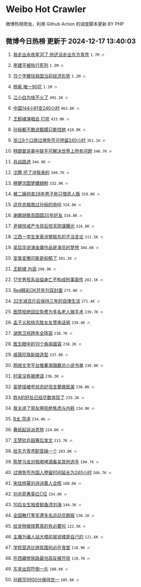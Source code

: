 # Weibo Hot Crawler 



微博热榜爬虫，利用 Github Action 的调度脚本更新 BY PHP 


## 微博今日热榜 更新于 2024-12-17 13:40:03 
1. [我走出永夜星河了 他还没走出东方青苍](https://s.weibo.com/weibo?q=%E6%88%91%E8%B5%B0%E5%87%BA%E6%B0%B8%E5%A4%9C%E6%98%9F%E6%B2%B3%E4%BA%86%20%E4%BB%96%E8%BF%98%E6%B2%A1%E8%B5%B0%E5%87%BA%E4%B8%9C%E6%96%B9%E9%9D%92%E8%8B%8D&t=31&band_rank=1&Refer=top) `1.7M 🔥` 

1. [李建平被执行死刑](https://s.weibo.com/weibo?q=%23%E6%9D%8E%E5%BB%BA%E5%B9%B3%E8%A2%AB%E6%89%A7%E8%A1%8C%E6%AD%BB%E5%88%91%23&t=31&band_rank=2&Refer=top) `1.5M 🔥` 

1. [15个字概括我国当前经济形势](https://s.weibo.com/weibo?q=%2315%E4%B8%AA%E5%AD%97%E6%A6%82%E6%8B%AC%E6%88%91%E5%9B%BD%E5%BD%93%E5%89%8D%E7%BB%8F%E6%B5%8E%E5%BD%A2%E5%8A%BF%23&t=31&band_rank=3&Refer=top) `1.2M 🔥` 

1. [杨紫 唯一90花](https://s.weibo.com/weibo?q=%E6%9D%A8%E7%B4%AB%20%E5%94%AF%E4%B8%8090%E8%8A%B1&t=31&band_rank=4&Refer=top) `1.1M 🔥` 

1. [江小白为啥不火了](https://s.weibo.com/weibo?q=%23%E6%B1%9F%E5%B0%8F%E7%99%BD%E4%B8%BA%E5%95%A5%E4%B8%8D%E7%81%AB%E4%BA%86%23&t=31&band_rank=5&Refer=top) `491.1K 🔥` 

1. [中国144小时变240小时](https://s.weibo.com/weibo?q=%23%E4%B8%AD%E5%9B%BD144%E5%B0%8F%E6%97%B6%E5%8F%98240%E5%B0%8F%E6%97%B6%23&t=31&band_rank=6&Refer=top) `463.6K 🔥` 

1. [王鹤棣演唱会 打折](https://s.weibo.com/weibo?q=%E7%8E%8B%E9%B9%A4%E6%A3%A3%E6%BC%94%E5%94%B1%E4%BC%9A%20%E6%89%93%E6%8A%98&t=31&band_rank=7&Refer=top) `433.0K 🔥` 

1. [孙俪都不敢说甄嬛只能找她](https://s.weibo.com/weibo?q=%E5%AD%99%E4%BF%AA%E9%83%BD%E4%B8%8D%E6%95%A2%E8%AF%B4%E7%94%84%E5%AC%9B%E5%8F%AA%E8%83%BD%E6%89%BE%E5%A5%B9&t=31&band_rank=8&Refer=top) `418.9K 🔥` 

1. [浙江6个口岸过境免签可停留240小时](https://s.weibo.com/weibo?q=%23%E6%B5%99%E6%B1%9F6%E4%B8%AA%E5%8F%A3%E5%B2%B8%E8%BF%87%E5%A2%83%E5%85%8D%E7%AD%BE%E5%8F%AF%E5%81%9C%E7%95%99240%E5%B0%8F%E6%97%B6%23&t=31&band_rank=9&Refer=top) `351.1K 🔥` 

1. [特朗普说美中联手可解决世界上所有问题](https://s.weibo.com/weibo?q=%23%E7%89%B9%E6%9C%97%E6%99%AE%E8%AF%B4%E7%BE%8E%E4%B8%AD%E8%81%94%E6%89%8B%E5%8F%AF%E8%A7%A3%E5%86%B3%E4%B8%96%E7%95%8C%E4%B8%8A%E6%89%80%E6%9C%89%E9%97%AE%E9%A2%98%23&t=31&band_rank=10&Refer=top) `346.7K 🔥` 

1. [肖战路透](https://s.weibo.com/weibo?q=%E8%82%96%E6%88%98%E8%B7%AF%E9%80%8F&t=31&band_rank=11&Refer=top) `344.9K 🔥` 

1. [沈腾 坏了冲我来的](https://s.weibo.com/weibo?q=%E6%B2%88%E8%85%BE%20%E5%9D%8F%E4%BA%86%E5%86%B2%E6%88%91%E6%9D%A5%E7%9A%84&t=31&band_rank=12&Refer=top) `340.7K 🔥` 

1. [檀健次圆梦螺蛳粉](https://s.weibo.com/weibo?q=%23%E6%AA%80%E5%81%A5%E6%AC%A1%E5%9C%86%E6%A2%A6%E8%9E%BA%E8%9B%B3%E7%B2%89%23&t=31&band_rank=13&Refer=top) `332.9K 🔥` 

1. [被二姨拐卖28年男子称只憎恶人贩](https://s.weibo.com/weibo?q=%23%E8%A2%AB%E4%BA%8C%E5%A7%A8%E6%8B%90%E5%8D%9628%E5%B9%B4%E7%94%B7%E5%AD%90%E7%A7%B0%E5%8F%AA%E6%86%8E%E6%81%B6%E4%BA%BA%E8%B4%A9%23&t=31&band_rank=14&Refer=top) `329.0K 🔥` 

1. [这件衣服救过孙俪的命吗](https://s.weibo.com/weibo?q=%E8%BF%99%E4%BB%B6%E8%A1%A3%E6%9C%8D%E6%95%91%E8%BF%87%E5%AD%99%E4%BF%AA%E7%9A%84%E5%91%BD%E5%90%97&t=31&band_rank=15&Refer=top) `324.8K 🔥` 

1. [谢娜胡歌高圆圆20年好友](https://s.weibo.com/weibo?q=%23%E8%B0%A2%E5%A8%9C%E8%83%A1%E6%AD%8C%E9%AB%98%E5%9C%86%E5%9C%8620%E5%B9%B4%E5%A5%BD%E5%8F%8B%23&t=31&band_rank=16&Refer=top) `316.8K 🔥` 

1. [尹锡悦戒严令背后惊天阴谋曝光](https://s.weibo.com/weibo?q=%23%E5%B0%B9%E9%94%A1%E6%82%A6%E6%88%92%E4%B8%A5%E4%BB%A4%E8%83%8C%E5%90%8E%E6%83%8A%E5%A4%A9%E9%98%B4%E8%B0%8B%E6%9B%9D%E5%85%89%23&t=31&band_rank=17&Refer=top) `316.8K 🔥` 

1. [江西一学生发表涉樊振东的不当言论](https://s.weibo.com/weibo?q=%23%E6%B1%9F%E8%A5%BF%E4%B8%80%E5%AD%A6%E7%94%9F%E5%8F%91%E8%A1%A8%E6%B6%89%E6%A8%8A%E6%8C%AF%E4%B8%9C%E7%9A%84%E4%B8%8D%E5%BD%93%E8%A8%80%E8%AE%BA%23&t=31&band_rank=18&Refer=top) `311.5K 🔥` 

1. [吴启华说演金庸作品是演员的梦想](https://s.weibo.com/weibo?q=%23%E5%90%B4%E5%90%AF%E5%8D%8E%E8%AF%B4%E6%BC%94%E9%87%91%E5%BA%B8%E4%BD%9C%E5%93%81%E6%98%AF%E6%BC%94%E5%91%98%E7%9A%84%E6%A2%A6%E6%83%B3%23&t=31&band_rank=19&Refer=top) `304.6K 🔥` 

1. [变笨变懒可能是抑郁了](https://s.weibo.com/weibo?q=%23%E5%8F%98%E7%AC%A8%E5%8F%98%E6%87%92%E5%8F%AF%E8%83%BD%E6%98%AF%E6%8A%91%E9%83%81%E4%BA%86%23&t=31&band_rank=20&Refer=top) `301.2K 🔥` 

1. [王鹤棣 内涵](https://s.weibo.com/weibo?q=%E7%8E%8B%E9%B9%A4%E6%A3%A3%20%E5%86%85%E6%B6%B5&t=31&band_rank=21&Refer=top) `290.9K 🔥` 

1. [17岁男孩系自缢身亡不构成刑事案件](https://s.weibo.com/weibo?q=%2317%E5%B2%81%E7%94%B7%E5%AD%A9%E7%B3%BB%E8%87%AA%E7%BC%A2%E8%BA%AB%E4%BA%A1%E4%B8%8D%E6%9E%84%E6%88%90%E5%88%91%E4%BA%8B%E6%A1%88%E4%BB%B6%23&t=31&band_rank=22&Refer=top) `282.1K 🔥` 

1. [Red精彩OK开年刊双封面](https://s.weibo.com/weibo?q=%23Red%E7%B2%BE%E5%BD%A9OK%E5%BC%80%E5%B9%B4%E5%88%8A%E5%8F%8C%E5%B0%81%E9%9D%A2%23&t=31&band_rank=23&Refer=top) `275.0K 🔥` 

1. [32岁减百斤后保持三年的自律生活](https://s.weibo.com/weibo?q=32%E5%B2%81%E5%87%8F%E7%99%BE%E6%96%A4%E5%90%8E%E4%BF%9D%E6%8C%81%E4%B8%89%E5%B9%B4%E7%9A%84%E8%87%AA%E5%BE%8B%E7%94%9F%E6%B4%BB&t=31&band_rank=24&Refer=top) `271.4K 🔥` 

1. [医院拒绝回应免费为多名老人做手术](https://s.weibo.com/weibo?q=%23%E5%8C%BB%E9%99%A2%E6%8B%92%E7%BB%9D%E5%9B%9E%E5%BA%94%E5%85%8D%E8%B4%B9%E4%B8%BA%E5%A4%9A%E5%90%8D%E8%80%81%E4%BA%BA%E5%81%9A%E6%89%8B%E6%9C%AF%23&t=31&band_rank=25&Refer=top) `239.7K 🔥` 

1. [孟子义和徐志胜女友煲电话粥](https://s.weibo.com/weibo?q=%E5%AD%9F%E5%AD%90%E4%B9%89%E5%92%8C%E5%BE%90%E5%BF%97%E8%83%9C%E5%A5%B3%E5%8F%8B%E7%85%B2%E7%94%B5%E8%AF%9D%E7%B2%A5&t=31&band_rank=26&Refer=top) `239.4K 🔥` 

1. [湖南卫视跨年全阵容](https://s.weibo.com/weibo?q=%23%E6%B9%96%E5%8D%97%E5%8D%AB%E8%A7%86%E8%B7%A8%E5%B9%B4%E5%85%A8%E9%98%B5%E5%AE%B9%23&t=31&band_rank=27&Refer=top) `238.7K 🔥` 

1. [医生眼中的10个疾病面容](https://s.weibo.com/weibo?q=%23%E5%8C%BB%E7%94%9F%E7%9C%BC%E4%B8%AD%E7%9A%8410%E4%B8%AA%E7%96%BE%E7%97%85%E9%9D%A2%E5%AE%B9%23&t=31&band_rank=28&Refer=top) `238.2K 🔥` 

1. [戚薇珍珠新娘造型](https://s.weibo.com/weibo?q=%E6%88%9A%E8%96%87%E7%8F%8D%E7%8F%A0%E6%96%B0%E5%A8%98%E9%80%A0%E5%9E%8B&t=31&band_rank=29&Refer=top) `237.8K 🔥` 

1. [网络文学平台推秦海璐霸总小说书单](https://s.weibo.com/weibo?q=%23%E7%BD%91%E7%BB%9C%E6%96%87%E5%AD%A6%E5%B9%B3%E5%8F%B0%E6%8E%A8%E7%A7%A6%E6%B5%B7%E7%92%90%E9%9C%B8%E6%80%BB%E5%B0%8F%E8%AF%B4%E4%B9%A6%E5%8D%95%23&t=31&band_rank=30&Refer=top) `236.9K 🔥` 

1. [时宴没有被邀请](https://s.weibo.com/weibo?q=%E6%97%B6%E5%AE%B4%E6%B2%A1%E6%9C%89%E8%A2%AB%E9%82%80%E8%AF%B7&t=31&band_rank=31&Refer=top) `236.3K 🔥` 

1. [奚梦瑶被夸状态好坦言要做医美](https://s.weibo.com/weibo?q=%23%E5%A5%9A%E6%A2%A6%E7%91%B6%E8%A2%AB%E5%A4%B8%E7%8A%B6%E6%80%81%E5%A5%BD%E5%9D%A6%E8%A8%80%E8%A6%81%E5%81%9A%E5%8C%BB%E7%BE%8E%23&t=31&band_rank=32&Refer=top) `236.0K 🔥` 

1. [姓A的好处已经尽数体现了](https://s.weibo.com/weibo?q=%23%E5%A7%93A%E7%9A%84%E5%A5%BD%E5%A4%84%E5%B7%B2%E7%BB%8F%E5%B0%BD%E6%95%B0%E4%BD%93%E7%8E%B0%E4%BA%86%23&t=31&band_rank=33&Refer=top) `235.3K 🔥` 

1. [我关闭了朋友圈拒绝焦虑与内耗](https://s.weibo.com/weibo?q=%23%E6%88%91%E5%85%B3%E9%97%AD%E4%BA%86%E6%9C%8B%E5%8F%8B%E5%9C%88%E6%8B%92%E7%BB%9D%E7%84%A6%E8%99%91%E4%B8%8E%E5%86%85%E8%80%97%23&t=31&band_rank=34&Refer=top) `234.9K 🔥` 

1. [B太 菏泽](https://s.weibo.com/weibo?q=B%E5%A4%AA%20%E8%8F%8F%E6%B3%BD&t=31&band_rank=35&Refer=top) `234.4K 🔥` 

1. [叠纸起诉派克特](https://s.weibo.com/weibo?q=%23%E5%8F%A0%E7%BA%B8%E8%B5%B7%E8%AF%89%E6%B4%BE%E5%85%8B%E7%89%B9%23&t=31&band_rank=36&Refer=top) `224.6K 🔥` 

1. [王楚钦乒超赛后发文](https://s.weibo.com/weibo?q=%23%E7%8E%8B%E6%A5%9A%E9%92%A6%E4%B9%92%E8%B6%85%E8%B5%9B%E5%90%8E%E5%8F%91%E6%96%87%23&t=31&band_rank=37&Refer=top) `213.7K 🔥` 

1. [给东方青苍配音磕一个](https://s.weibo.com/weibo?q=%E7%BB%99%E4%B8%9C%E6%96%B9%E9%9D%92%E8%8B%8D%E9%85%8D%E9%9F%B3%E7%A3%95%E4%B8%80%E4%B8%AA&t=31&band_rank=38&Refer=top) `203.0K 🔥` 

1. [陈梦马龙对瓶喝啤酒看呆其他选手](https://s.weibo.com/weibo?q=%23%E9%99%88%E6%A2%A6%E9%A9%AC%E9%BE%99%E5%AF%B9%E7%93%B6%E5%96%9D%E5%95%A4%E9%85%92%E7%9C%8B%E5%91%86%E5%85%B6%E4%BB%96%E9%80%89%E6%89%8B%23&t=31&band_rank=39&Refer=top) `194.7K 🔥` 

1. [过境免签外国人停留时间延长为240小时](https://s.weibo.com/weibo?q=%23%E8%BF%87%E5%A2%83%E5%85%8D%E7%AD%BE%E5%A4%96%E5%9B%BD%E4%BA%BA%E5%81%9C%E7%95%99%E6%97%B6%E9%97%B4%E5%BB%B6%E9%95%BF%E4%B8%BA240%E5%B0%8F%E6%97%B6%23&t=31&band_rank=40&Refer=top) `166.7K 🔥` 

1. [宋佳杨幂刘诗诗嘉人合照](https://s.weibo.com/weibo?q=%23%E5%AE%8B%E4%BD%B3%E6%9D%A8%E5%B9%82%E5%88%98%E8%AF%97%E8%AF%97%E5%98%89%E4%BA%BA%E5%90%88%E7%85%A7%23&t=31&band_rank=41&Refer=top) `160.6K 🔥` 

1. [刘亦菲惠英红C位](https://s.weibo.com/weibo?q=%23%E5%88%98%E4%BA%A6%E8%8F%B2%E6%83%A0%E8%8B%B1%E7%BA%A2C%E4%BD%8D%23&t=31&band_rank=42&Refer=top) `154.0K 🔥` 

1. [10后女生独爱鲶鱼须刘海](https://s.weibo.com/weibo?q=%2310%E5%90%8E%E5%A5%B3%E7%94%9F%E7%8B%AC%E7%88%B1%E9%B2%B6%E9%B1%BC%E9%A1%BB%E5%88%98%E6%B5%B7%23&t=31&band_rank=43&Refer=top) `144.3K 🔥` 

1. [全国散打季军遭多名运动员群殴](https://s.weibo.com/weibo?q=%23%E5%85%A8%E5%9B%BD%E6%95%A3%E6%89%93%E5%AD%A3%E5%86%9B%E9%81%AD%E5%A4%9A%E5%90%8D%E8%BF%90%E5%8A%A8%E5%91%98%E7%BE%A4%E6%AE%B4%23&t=31&band_rank=44&Refer=top) `138.1K 🔥` 

1. [给宠物做殡葬真的有必要吗](https://s.weibo.com/weibo?q=%23%E7%BB%99%E5%AE%A0%E7%89%A9%E5%81%9A%E6%AE%A1%E8%91%AC%E7%9C%9F%E7%9A%84%E6%9C%89%E5%BF%85%E8%A6%81%E5%90%97%23&t=31&band_rank=45&Refer=top) `122.5K 🔥` 

1. [主播为骗人站大楼前就说楼是自己的](https://s.weibo.com/weibo?q=%23%E4%B8%BB%E6%92%AD%E4%B8%BA%E9%AA%97%E4%BA%BA%E7%AB%99%E5%A4%A7%E6%A5%BC%E5%89%8D%E5%B0%B1%E8%AF%B4%E6%A5%BC%E6%98%AF%E8%87%AA%E5%B7%B1%E7%9A%84%23&t=31&band_rank=46&Refer=top) `121.6K 🔥` 

1. [学校营造比拼氛围何必在食堂](https://s.weibo.com/weibo?q=%23%E5%AD%A6%E6%A0%A1%E8%90%A5%E9%80%A0%E6%AF%94%E6%8B%BC%E6%B0%9B%E5%9B%B4%E4%BD%95%E5%BF%85%E5%9C%A8%E9%A3%9F%E5%A0%82%23&t=31&band_rank=47&Refer=top) `118.9K 🔥` 

1. [在西藏修铁路最怕高反被开除](https://s.weibo.com/weibo?q=%23%E5%9C%A8%E8%A5%BF%E8%97%8F%E4%BF%AE%E9%93%81%E8%B7%AF%E6%9C%80%E6%80%95%E9%AB%98%E5%8F%8D%E8%A2%AB%E5%BC%80%E9%99%A4%23&t=31&band_rank=48&Refer=top) `110.7K 🔥` 

1. [东皇出现吓倒一片](https://s.weibo.com/weibo?q=%E4%B8%9C%E7%9A%87%E5%87%BA%E7%8E%B0%E5%90%93%E5%80%92%E4%B8%80%E7%89%87&t=31&band_rank=49&Refer=top) `108.6K 🔥` 

1. [孙颖莎9900分保持世一](https://s.weibo.com/weibo?q=%23%E5%AD%99%E9%A2%96%E8%8E%8E9900%E5%88%86%E4%BF%9D%E6%8C%81%E4%B8%96%E4%B8%80%23&t=31&band_rank=50&Refer=top) `105.6K 🔥` 

